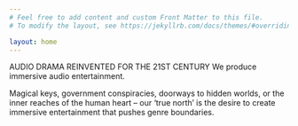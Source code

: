 ```yaml
---
# Feel free to add content and custom Front Matter to this file.
# To modify the layout, see https://jekyllrb.com/docs/themes/#overriding-theme-defaults

layout: home
---
```

AUDIO DRAMA REINVENTED FOR THE 21ST CENTURY
We produce immersive audio entertainment.

Magical keys, government conspiracies, doorways to hidden worlds, or the inner reaches of the human heart – our ‘true north’ is the desire to create immersive entertainment that pushes genre boundaries.
